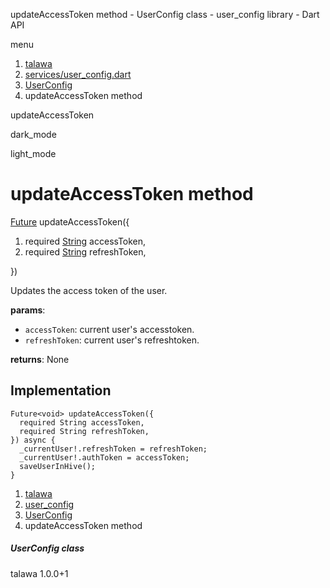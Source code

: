 




updateAccessToken method - UserConfig class - user\_config library - Dart API







menu

1. [talawa](../../index.html)
2. [services/user\_config.dart](../../file-___home_harshil_Desktop_open-source_palisadoes_talawa_lib_services_user_config/)
3. [UserConfig](../../file-___home_harshil_Desktop_open-source_palisadoes_talawa_lib_services_user_config/UserConfig-class.html)
4. updateAccessToken method

updateAccessToken


dark\_mode

light\_mode




# updateAccessToken method


[Future](https://api.flutter.dev/flutter/dart-core/Future-class.html)<void>
updateAccessToken({

1. required [String](https://api.flutter.dev/flutter/dart-core/String-class.html) accessToken,
2. required [String](https://api.flutter.dev/flutter/dart-core/String-class.html) refreshToken,

})

Updates the access token of the user.

**params**:

* `accessToken`: current user's accesstoken.
* `refreshToken`: current user's refreshtoken.

**returns**:
None


## Implementation

```
Future<void> updateAccessToken({
  required String accessToken,
  required String refreshToken,
}) async {
  _currentUser!.refreshToken = refreshToken;
  _currentUser!.authToken = accessToken;
  saveUserInHive();
}
```

 


1. [talawa](../../index.html)
2. [user\_config](../../file-___home_harshil_Desktop_open-source_palisadoes_talawa_lib_services_user_config/)
3. [UserConfig](../../file-___home_harshil_Desktop_open-source_palisadoes_talawa_lib_services_user_config/UserConfig-class.html)
4. updateAccessToken method

##### UserConfig class





talawa
1.0.0+1






